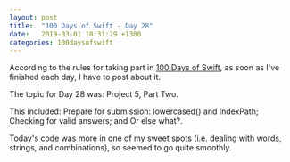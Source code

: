 ```yaml
---
layout: post
title:  "100 Days of Swift - Day 28"
date:   2019-03-01 18:31:29 +1300
categories: 100daysofswift
---
```

According to the rules for taking part in [100 Days of Swift](https://www.hackingwithswift.com/100), as soon as I've finished each day, I have to post about it.

The topic for Day 28 was: Project 5, Part Two.

This included: Prepare for submission: lowercased() and IndexPath; Checking for valid answers; and Or else what?.

Today's code was more in one of my sweet spots (i.e. dealing with words, strings, and combinations), so seemed to go quite smoothly.

